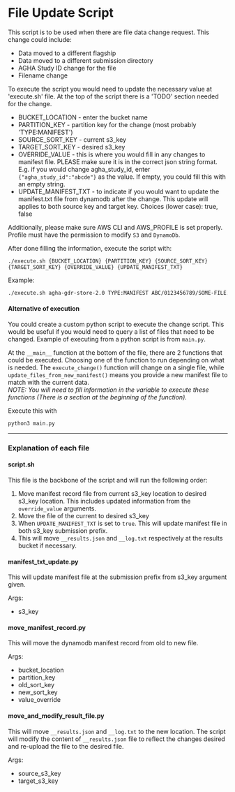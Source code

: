 # File Update Script

This script is to be used when there are file data change request. This change could include:
- Data moved to a different flagship
- Data moved to a different submission directory
- AGHA Study ID change for the file
- Filename change

To execute the script you would need to update the necessary value at 'execute.sh' file. At the top of the script
there is a 'TODO' section needed for the change.
- BUCKET_LOCATION - enter the bucket name
- PARTITION_KEY - partition key for the change (most probably 'TYPE:MANIFEST')
- SOURCE_SORT_KEY - current s3_key
- TARGET_SORT_KEY - desired s3_key
- OVERRIDE_VALUE - this is where you would fill in any changes to manifest file. PLEASE make sure it is in the correct
json string format. E.g. if you would change agha_study_id, enter `{"agha_study_id":"abcde"}` as the value. If empty, you could fill this with an empty string.
- UPDATE_MANIFEST_TXT - to indicate if you would want to update the manifest.txt file from dynamodb after the change. This update will applies to both source key and target key. Choices (lower case): true, false

Additionally, please make sure AWS CLI and AWS_PROFILE is set properly.
Profile must have the permission to modify `S3` and `DynamoDb`.

After done filling the information, execute the script with:
```
./execute.sh {BUCKET_LOCATION} {PARTITION_KEY} {SOURCE_SORT_KEY} {TARGET_SORT_KEY} {OVERRIDE_VALUE} {UPDATE_MANIFEST_TXT}
```

Example:
```bash
./execute.sh agha-gdr-store-2.0 TYPE:MANIFEST ABC/0123456789/SOME-FILE.vcf.gz XYZ/987654321/SOME-FILE.vcf.gz '{"agha_study_id":"abcde"}' false
```

#### Alternative of execution

You could create a custom python script to execute the change script. This would be useful if you would need to query a list of files that need to be changed. Example of executing from a python script is from `main.py`.

At the `__main__` function at the bottom of the file, there are 2 functions that could be executed. Choosing one of the function to run depending on what is needed.
The `execute_change()` function will change on a single file, while `update_files_from_new_manifest()` means you provide a new manifest file to match with the current data.  
_NOTE: You will need to fill information in the variable to execute these functions (There is a section at the beginning of the function)._

Execute this with
```bash
python3 main.py
```

___
### Explanation of each file

  
#### script.sh
This file is the backbone of the script and will run the following order:
1. Move manifest record file from current s3_key location to desired s3_key location. This includes updated information from the `override_value` arguments.
2. Move the file of the current to desired s3_key
3. When `UPDATE_MANIFEST_TXT` is set to `true`. This will update manifest file in both s3_key submission prefix.
4. This will move `__results.json` and `__log.txt` respectively at the results bucket if necessary.

#### manifest_txt_update.py
This will update manifest file at the submission prefix from s3_key argument given.

Args:
- s3_key


#### move_manifest_record.py
This will move the dynamodb manifest record from old to new file. 

Args:
- bucket_location
- partition_key
- old_sort_key
- new_sort_key 
- value_override

#### move_and_modify_result_file.py
This will move `__results.json` and `__log.txt` to the new location.
The script will modify the content of `__results.json` file to reflect the changes desired and re-upload the file to the desired file.

Args:
- source_s3_key
- target_s3_key
